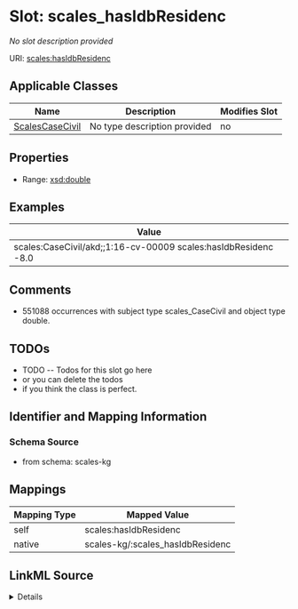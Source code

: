 

# Slot: scales_hasIdbResidenc


_No slot description provided_





URI: [scales:hasIdbResidenc](http://schemas.scales-okn.org/rdf/scales#hasIdbResidenc)



<!-- no inheritance hierarchy -->





## Applicable Classes

| Name | Description | Modifies Slot |
| --- | --- | --- |
| [ScalesCaseCivil](../classes/ScalesCaseCivil.md) | No type description provided |  no  |







## Properties

* Range: [xsd:double](http://www.w3.org/2001/XMLSchema#double)






## Examples

| Value |
| --- |
| scales:CaseCivil/akd;;1:16-cv-00009 scales:hasIdbResidenc -8.0 |

## Comments

* 551088 occurrences with subject type scales_CaseCivil and object type double.

## TODOs

* TODO -- Todos for this slot go here
* or you can delete the todos
* if you think the class is perfect.

## Identifier and Mapping Information







### Schema Source


* from schema: scales-kg




## Mappings

| Mapping Type | Mapped Value |
| ---  | ---  |
| self | scales:hasIdbResidenc |
| native | scales-kg/:scales_hasIdbResidenc |




## LinkML Source

<details>
```yaml
name: scales_hasIdbResidenc
description: No slot description provided
todos:
- TODO -- Todos for this slot go here
- or you can delete the todos
- if you think the class is perfect.
comments:
- 551088 occurrences with subject type scales_CaseCivil and object type double.
examples:
- value: scales:CaseCivil/akd;;1:16-cv-00009 scales:hasIdbResidenc -8.0
from_schema: scales-kg
rank: 1000
slot_uri: scales:hasIdbResidenc
alias: scales_hasIdbResidenc
domain_of:
- scales_CaseCivil
range: double

```
</details>